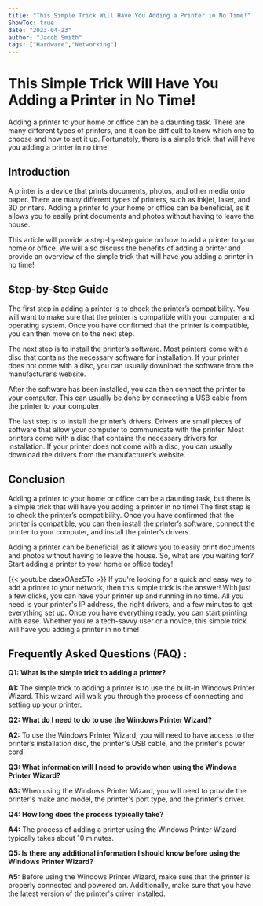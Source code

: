 ```yaml
---
title: "This Simple Trick Will Have You Adding a Printer in No Time!"
ShowToc: true 
date: "2023-04-23"
author: "Jacob Smith" 
tags: ["Hardware","Networking"]
---
```

# This Simple Trick Will Have You Adding a Printer in No Time!

Adding a printer to your home or office can be a daunting task. There are many different types of printers, and it can be difficult to know which one to choose and how to set it up. Fortunately, there is a simple trick that will have you adding a printer in no time!

## Introduction

A printer is a device that prints documents, photos, and other media onto paper. There are many different types of printers, such as inkjet, laser, and 3D printers. Adding a printer to your home or office can be beneficial, as it allows you to easily print documents and photos without having to leave the house.

This article will provide a step-by-step guide on how to add a printer to your home or office. We will also discuss the benefits of adding a printer and provide an overview of the simple trick that will have you adding a printer in no time!

## Step-by-Step Guide

The first step in adding a printer is to check the printer’s compatibility. You will want to make sure that the printer is compatible with your computer and operating system. Once you have confirmed that the printer is compatible, you can then move on to the next step.

The next step is to install the printer’s software. Most printers come with a disc that contains the necessary software for installation. If your printer does not come with a disc, you can usually download the software from the manufacturer’s website.

After the software has been installed, you can then connect the printer to your computer. This can usually be done by connecting a USB cable from the printer to your computer.

The last step is to install the printer’s drivers. Drivers are small pieces of software that allow your computer to communicate with the printer. Most printers come with a disc that contains the necessary drivers for installation. If your printer does not come with a disc, you can usually download the drivers from the manufacturer’s website.

## Conclusion

Adding a printer to your home or office can be a daunting task, but there is a simple trick that will have you adding a printer in no time! The first step is to check the printer’s compatibility. Once you have confirmed that the printer is compatible, you can then install the printer’s software, connect the printer to your computer, and install the printer’s drivers.

Adding a printer can be beneficial, as it allows you to easily print documents and photos without having to leave the house. So, what are you waiting for? Start adding a printer to your home or office today!

{{< youtube daexOAez5To >}} 
If you're looking for a quick and easy way to add a printer to your network, then this simple trick is the answer! With just a few clicks, you can have your printer up and running in no time. All you need is your printer's IP address, the right drivers, and a few minutes to get everything set up. Once you have everything ready, you can start printing with ease. Whether you're a tech-savvy user or a novice, this simple trick will have you adding a printer in no time!

## Frequently Asked Questions (FAQ) :
**Q1: What is the simple trick to adding a printer?**

**A1:** The simple trick to adding a printer is to use the built-in Windows Printer Wizard. This wizard will walk you through the process of connecting and setting up your printer.

**Q2: What do I need to do to use the Windows Printer Wizard?**

**A2:** To use the Windows Printer Wizard, you will need to have access to the printer’s installation disc, the printer's USB cable, and the printer's power cord.

**Q3: What information will I need to provide when using the Windows Printer Wizard?**

**A3:** When using the Windows Printer Wizard, you will need to provide the printer's make and model, the printer's port type, and the printer's driver.

**Q4: How long does the process typically take?**

**A4:** The process of adding a printer using the Windows Printer Wizard typically takes about 10 minutes.

**Q5: Is there any additional information I should know before using the Windows Printer Wizard?**

**A5:** Before using the Windows Printer Wizard, make sure that the printer is properly connected and powered on. Additionally, make sure that you have the latest version of the printer's driver installed.





